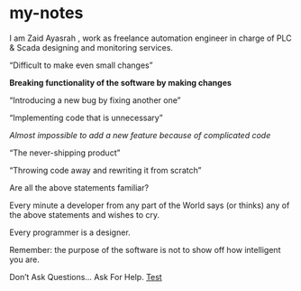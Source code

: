 # my-notes

I am Zaid Ayasrah , work as freelance automation engineer in charge of PLC & Scada designing and monitoring services.


“Difficult to make even small changes”

**Breaking functionality of the software by making changes**

“Introducing a new bug by fixing another one”

“Implementing code that is unnecessary”

*Almost impossible to add a new feature because of complicated code*

“The never-shipping product”

“Throwing code away and rewriting it from scratch”

Are all the above statements familiar?

Every minute a developer from any part of the World says (or thinks) any of the above statements and wishes to cry.

Every programmer is a designer.

Remember: the purpose of the software is not to show off how intelligent you are.

Don’t Ask Questions… Ask For Help.
[Test](https://www.example.com)
